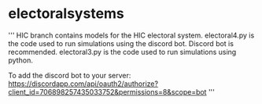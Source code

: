 # electoralsystems
'''
HIC branch contains models for the HIC electoral system.
electoral4.py is the code used to run simulations using the discord bot. Discord bot is recommended.
electoral3.py is the code used to run simulations using python.

To add the discord bot to your server:
https://discordapp.com/api/oauth2/authorize?client_id=706898257435033752&permissions=8&scope=bot
'''
